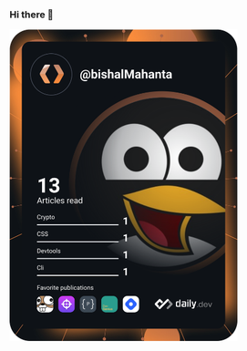 ### Hi there 👋

<!--
**Bishal-Mahanta/Bishal-Mahanta** is a ✨ _special_ ✨ repository because its `README.md` (this file) appears on your GitHub profile.

Here are some ideas to get you started:

- 🔭 I’m currently working on ...
- 🌱 I’m currently learning ...
- 👯 I’m looking to collaborate on ...
- 🤔 I’m looking for help with ...
- 💬 Ask me about ...
- 📫 How to reach me: ...
- 😄 Pronouns: ...
- ⚡ Fun fact: ...
-->
<a href="https://app.daily.dev/bishalMahanta"><img src="https://github.com/Bishal-Mahanta/Bishal-Mahanta/blob/main/devcard.svg" width="400" alt="Bishal Mahanta's Dev Card"/></a>

